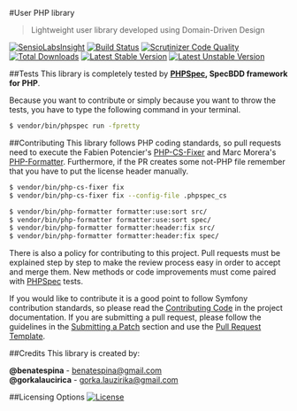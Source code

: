 #User PHP library
> Lightweight user library developed using Domain-Driven Design

[![SensioLabsInsight](https://insight.sensiolabs.com/projects/8e36cc04-117a-4448-9cf7-1bedadfbbc59/mini.png)](https://insight.sensiolabs.com/projects/8e36cc04-117a-4448-9cf7-1bedadfbbc59)
[![Build Status](https://travis-ci.org/BenGor/User.svg?branch=master)](https://travis-ci.org/BenGor/User)
[![Scrutinizer Code Quality](https://scrutinizer-ci.com/g/BenGor/User/badges/quality-score.png?b=master)](https://scrutinizer-ci.com/g/BenGor/User/?branch=master)
[![Total Downloads](https://poser.pugx.org/bengor/user/downloads)](https://packagist.org/packages/bengor/user)
[![Latest Stable Version](https://poser.pugx.org/bengor/user/v/stable.svg)](https://packagist.org/packages/bengor/user)
[![Latest Unstable Version](https://poser.pugx.org/bengor/user/v/unstable.svg)](https://packagist.org/packages/bengor/user)

##Tests
This library is completely tested by **[PHPSpec][1], SpecBDD framework for PHP**.

Because you want to contribute or simply because you want to throw the tests, you have to type the following command
in your terminal.
```bash
$ vendor/bin/phpspec run -fpretty
```
##Contributing
This library follows PHP coding standards, so pull requests need to execute the Fabien Potencier's [PHP-CS-Fixer][5]
and Marc Morera's [PHP-Formatter][6]. Furthermore, if the PR creates some not-PHP file remember that you have to put
the license header manually.
```bash
$ vendor/bin/php-cs-fixer fix
$ vendor/bin/php-cs-fixer fix --config-file .phpspec_cs

$ vendor/bin/php-formatter formatter:use:sort src/
$ vendor/bin/php-formatter formatter:use:sort spec/
$ vendor/bin/php-formatter formatter:header:fix src/
$ vendor/bin/php-formatter formatter:header:fix spec/
```

There is also a policy for contributing to this project. Pull requests must be explained step by step to make the
review process easy in order to accept and merge them. New methods or code improvements must come paired with
[PHPSpec][1] tests.

If you would like to contribute it is a good point to follow Symfony contribution standards, so please read the
[Contributing Code][2] in the project documentation. If you are submitting a pull request, please follow the guidelines
in the [Submitting a Patch][3] section and use the [Pull Request Template][4].

##Credits
This library is created by:
>
**@benatespina** - [benatespina@gmail.com](mailto:benatespina@gmail.com)<br>
**@gorkalaucirica** - [gorka.lauzirika@gmail.com](mailto:gorka.lauzirika@gmail.com)

##Licensing Options
[![License](https://poser.pugx.org/bengor/user/license.svg)](https://github.com/BenGor/User/blob/master/LICENSE)

[1]: http://www.phpspec.net/
[2]: http://symfony.com/doc/current/contributing/code/index.html
[3]: http://symfony.com/doc/current/contributing/code/patches.html#check-list
[4]: http://symfony.com/doc/current/contributing/code/patches.html#make-a-pull-request
[5]: http://cs.sensiolabs.org/
[6]: https://github.com/mmoreram/php-formatter
